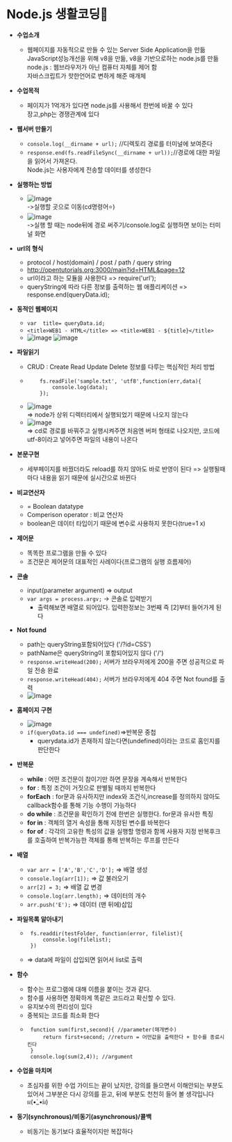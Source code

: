 # Node.js 생활코딩📒

* __수업소개__
    * 웹페이지를 자동적으로 만들 수 있는 Server Side Application을 만듦<br>
JavaScript성능개선을 위해 v8을 만듦, v8을 기반으로하는 node.js를 만듦<br>
node.js : 웹브라우저가 아닌 컴퓨터 자체를 제어 함<br>
자바스크립트가 핫한언어로 변하게 해준 매개체

* __수업목적__
    * 페이지가 1억개가 있다면  node.js를 사용해서 한번에 바꿀 수 있다<br>
장고,php는 경쟁관계에 있다

* __웹서버 만들기__
   
    * ```console.log(__dirname + url);``` //디렉토리 경로를 터미널에 보여준다
    * ```response.end(fs.readFileSync(__dirname + url));```//경로에 대한 파일을 읽어서 가져온다.<br>
Node.js는 사용자에게 전송할 데이터를 생성한다

* __실행하는 방법__

    * ![image](https://user-images.githubusercontent.com/73941301/156971818-0e651398-686d-450b-ade6-6d71dc6a49c4.png)<br>
->실행할 곳으로 이동(cd명령어⭐)<br>
    * ![image](https://user-images.githubusercontent.com/73941301/156971661-7c961828-8b84-4451-ad4c-745c5af672dc.png)<br>
->실행 할 때는 node뒤에 경로 써주기/console.log로 실행하면 보이는 터미널 화면

* __url의 형식__
   * protocol / host(domain) / post / path / query string
   * http://opentutorials.org:3000/main?id=HTML&page=12
   * url이라고 하는 모듈을 사용한다 => require('url');
   * queryString에 따라 다른 정보를 출력하는 웹 애플리케이션 => response.end(queryData.id);
* __동적인 웹페이지__
    
   * ```var  title= queryData.id;```
   * ```<title>WEB1 - HTML</title> => <title>WEB1 - ${title}</title>```
   * ![image](https://user-images.githubusercontent.com/73941301/157686313-7e7593c1-5fc1-48bd-a0c9-8058fe192b15.png)
     ![image](https://user-images.githubusercontent.com/73941301/157686401-18b9b133-d51d-4c87-aad5-eaf595f8f7a7.png)
* __파일읽기__
   * CRUD : Create Read Update Delete 정보를 다루는 핵심적인 처리 방법
   * ``` var fs = require('fs');
         fs.readFile('sample.txt', 'utf8',function(err,data){
             console.log(data);
         });
     ```
   * ![image](https://user-images.githubusercontent.com/73941301/157787089-4b6fe42a-73d7-4205-8f6a-a3dbab2239c8.png)<br>
      => node가 상위 디렉터리에서 실행되었기 때문에 나오지 않는다
   * ![image](https://user-images.githubusercontent.com/73941301/157787203-2d83fb81-780c-41fa-a97f-48cd0539dfe3.png)<br>
      => cd로 경로를 바꿔주고 실행시켜주면 처음엔 버퍼 형태로 나오지만, 코드에 utf-8이라고 넣어주면 파일의 내용이 나온다
* __본문구현__
   * 세부페이지를 바꿨더라도 reload를 하지 않아도 바로 반영이 된다 => 실행될때마다 내용을 읽기 때문에 실시간으로 바뀐다
* __비교연산자__
   * = Boolean datatype
   * Comperison operator : 비교 연산자
   * boolean은 데이터 타입이기 때문에 변수로 사용하지 못한다(true=1 x)
* __제어문__
   * 똑똑한 프로그램을 만들 수 있다
   * 조건문은 제어문의 대표적인 사례이다(프로그램의 실행 흐름제어)
* __콘솔__
   * input(parameter argument) => output
   * ``` var args = process.argv; ``` -> 콘솔로 입력받기
      * 출력해보면 배열로 되어있다. 입력한정보는 3번째 즉 [2]부터 들어가게 된다
* __Not found__
   * path는 queryString포함되어있다 ('/?id=CSS')
   * pathName은 queryString이 포함되어있지 않다 ('/')
   * ```response.writeHead(200);``` 서버가 브라우저에게 200을 주면 성공적으로 파일 전송 완료 
   * ```response.writeHead(404);``` 서버가 브라우저에게 404 주면 Not found를 출력
   * ![image](https://user-images.githubusercontent.com/73941301/159114613-538bd64a-6d89-48e7-b068-1a66b73c5a5c.png)
* __홈페이지 구현__
   * ![image](https://user-images.githubusercontent.com/73941301/159115036-7c442903-b542-4f3c-8173-662fa4440982.png)
   * ```if(queryData.id === undefined)```=>반복문 중첩
      * querydata.id가 존재하지 않는다면(undefined)이라는 코드로 홈인지를 판단한다
* __반복문__
   * **while** : 어떤 조건문이 참이기만 하면 문장을 계속해서 반복한다
   * **for** : 특정 조건이 거짓으로 판별될 때까지 반복한다
   * **forEach** : for문과 유사하지만 index와 조건식,increase를 정의하지 않아도 callback함수를 통해 기능 수행이 가능하다
   * **do while** : 조건문을 확인하기 전에 한번은 실행한다. for문과 유사한 특징
   * **for in** : 객체의 열거 속성을 통해 지정된 변수를 바복한다
   * **for of** : 각각의 고유한 특성의 값을 실행할 명령과 함께 사용자 지정 반복후크를 호출하여 반복가능한 객체를 통해 반복하는 루프를 만든다
* __배열__
   * ```var arr = ['A','B','C','D'];``` => 배열 생성
   * ```console.log(arr[1]);``` => 값 불러오기
   * ```arr[2] = 3;``` => 배열 값 변경
   * ```console.log(arr.length);``` => 데이터의 개수
   * ```arr.push('E');``` => 데이터 (맨 뒤에)삽입

* __파일목록 알아내기__
   * ```
      fs.readdir(testFolder, function(error, filelist){
          console.log(filelist);
      })
     ```
   * => data에 파일이 삽입되면 읽어서 list로 출력
*  __함수__
   * 함수는 프로그램에 대해 이름을 붙이는 것과 같다.
   * 함수를 사용하면 정확하게 똑같은 코드라고 확신할 수 있다.
   * 유지보수의 편리성이 있다
   * 중복되는 코드를 최소화 한다
   * ```
      function sum(first,second){ //parameter(매개변수)
          return first+second; //return = 어떤값을 출력한다 + 함수를 종료시킨다
      }
      console.log(sum(2,4)); //argument
     ```
* __수업을 마치며__
   * 초심자를 위한 수업 가이드는 끝이 났지만, 강의를 들으면서 이해안되는 부분도 있어서 그부분은 다시 강의를 듣고, 뒤에 부분도 천천히 들어 볼 생각입니다ผ(•̀_•́ผ)
* __동기(synchronous)/비동기(asynchronous)/콜백__
   * 비동기는 동기보다 효율적이지만 복잡하다
